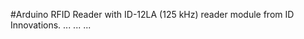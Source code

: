 #Arduino RFID Reader with ID-12LA (125 kHz) reader module from ID Innovations.
...
   ...
      ...
